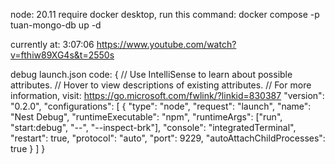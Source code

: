 node: 20.11
require docker desktop, run this command: docker compose -p tuan-mongo-db up -d

currently at: 3:07:06 
https://www.youtube.com/watch?v=fthiw89XG4s&t=2550s



debug launch.json code:
{
  // Use IntelliSense to learn about possible attributes.
  // Hover to view descriptions of existing attributes.
  // For more information, visit: https://go.microsoft.com/fwlink/?linkid=830387
  "version": "0.2.0",
  "configurations": [
    {
      "type": "node",
      "request": "launch",
      "name": "Nest Debug",
      "runtimeExecutable": "npm",
      "runtimeArgs": ["run", "start:debug", "--", "--inspect-brk"],
      "console": "integratedTerminal",
      "restart": true,
      "protocol": "auto",
      "port": 9229,
      "autoAttachChildProcesses": true
    }
  ]
}